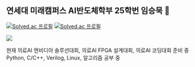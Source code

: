 ## 연세대 미래캠퍼스 AI반도체학부 25학번 임승묵 👋

[![Solved.ac 프로필](http://mazassumnida.wtf/api/v2/generate_badge?boj=cndskaing)](https://solved.ac/cndskaing)
[![Solved.ac 프로필](http://mazassumnida.wtf/api/v2/generate_badge?boj=w1nmuk)](https://solved.ac/w1nmuk)

<img src="https://img.shields.io/badge/Python-3766AB?style=flat-square&logo=Python&logoColor=white"/></a>

현재 의료AI 엔비디아 솔루션대회, 의료AI FPGA 설계대회, 의료AI 코딩대회 준비 중
Python, C/C++, Verilog, Linux, 알고리즘 공부 중



<!--
**w1nmuk/w1nmuk** is a ✨ _special_ ✨ repository because its `README.md` (this file) appears on your GitHub profile.

Here are some ideas to get you started:

- 🔭 I’m currently working on ...
- 🌱 I’m currently learning ...
- 👯 I’m looking to collaborate on ...
- 🤔 I’m looking for help with ...
- 💬 Ask me about ...
- 📫 How to reach me: ...
- 😄 Pronouns: ...
- ⚡ Fun fact: ...
-->

